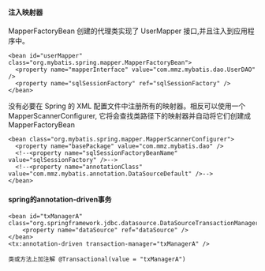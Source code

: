 
#### 注入映射器

MapperFactoryBean 创建的代理类实现了 UserMapper 接口,并且注入到应用程序中。

    <bean id="userMapper" class="org.mybatis.spring.mapper.MapperFactoryBean">
      <property name="mapperInterface" value="com.mmz.mybatis.dao.UserDAO" />
      <property name="sqlSessionFactory" ref="sqlSessionFactory" />
    </bean>

没有必要在 Spring 的 XML 配置文件中注册所有的映射器。相反可以使用一个 MapperScannerConfigurer, 它将会查找类路径下的映射器并自动将它们创建成MapperFactoryBean

    <bean class="org.mybatis.spring.mapper.MapperScannerConfigurer">
      <property name="basePackage" value="com.mmz.mybatis.dao" />
      <!--<property name="sqlSessionFactoryBeanName" value="sqlSessionFactory" />-->
      <!--<property name="annotationClass" value="com.mmz.mybatis.annotation.DataSourceDefault" />-->
    </bean>


#### spring的annotation-driven事务
    <bean id="txManagerA" class="org.springframework.jdbc.datasource.DataSourceTransactionManager">  
        <property name="dataSource" ref="dataSource" />  
    </bean>  
    <tx:annotation-driven transaction-manager="txManagerA" />

    类或方法上加注解 @Transactional(value = "txManagerA")